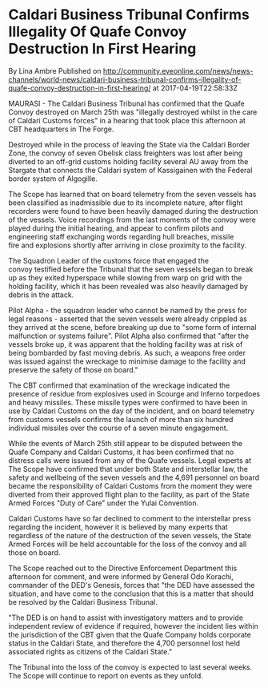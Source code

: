 # Caldari Business Tribunal Confirms Illegality Of Quafe Convoy Destruction In First Hearing 
By Lina Ambre
Published on http://community.eveonline.com/news/news-channels/world-news/caldari-business-tribunal-confirms-illegality-of-quafe-convoy-destruction-in-first-hearing/ at 2017-04-19T22:58:33Z

MAURASI&nbsp;- The Caldari Business Tribunal has confirmed that the Quafe Convoy destroyed on March 25th was "illegally destroyed whilst in the care of&nbsp;Caldari Customs forces" in a hearing that took place this afternoon at CBT headquarters in The Forge.

Destroyed while in the process of leaving the State via the Caldari Border Zone, the convoy of seven Obelisk class freighters was&nbsp;lost after being diverted to an off-grid customs holding facility several AU away from the Stargate that connects the Caldari system of Kassigainen with the Federal border system of Algogille.

The Scope has learned that on board telemetry from the seven vessels has been classified as inadmissible due to its incomplete nature, after flight recorders were found to have been heavily damaged during the destruction of the vessels. Voice recordings&nbsp;from the last moments of the convoy were played during the initial hearing, and appear to&nbsp;confirm pilots and engineering staff exchanging words regarding hull breaches, missile fire&nbsp;and explosions shortly after arriving in close proximity to the facility.

The Squadron Leader of the customs force that engaged the convoy&nbsp;testified before the Tribunal&nbsp;that the seven vessels began to break up as they exited hyperspace&nbsp;while slowing from warp on grid with the holding facility, which&nbsp;it has been revealed was also heavily damaged by debris in the attack.

Pilot Alpha - the squadron leader&nbsp;who cannot be named by the press for legal reasons - asserted that the seven vessels were already crippled as they arrived at the scene, before breaking up due to "some form of internal malfunction or systems failure". Pilot Alpha also confirmed that "after the vessels broke up, it was apparent that the holding facility was at risk of being bombarded by fast moving debris. As such, a weapons free order was issued against&nbsp;the wreckage to minimise damage to the facility and preserve the safety of those on board."

The CBT confirmed that examination of the wreckage&nbsp;indicated the presence of residue from explosives used in Scourge and Inferno torpedoes and heavy missiles. These missile types were confirmed to have been in use by Caldari Customs on the day of the incident, and on board telemetry from customs vessels confirms the launch of more than six hundred individual missiles over the course of a&nbsp;seven minute engagement.

While the events of March 25th still appear to be disputed between the Quafe Company and Caldari Customs, it has been confirmed that no distress calls were issued from any of the Quafe vessels. Legal experts at The Scope have confirmed that under&nbsp;both State and interstellar law, the safety and wellbeing&nbsp;of the seven vessels and the 4,691 personnel on board became the responsibility of Caldari Customs from the moment they were diverted from their approved flight plan to the facility, as part of the State Armed Forces "Duty of Care" under the Yulai Convention.

Caldari Customs have so far declined to comment to the interstellar press regarding the incident, however it is believed by many experts that regardless of the nature of the destruction of the seven vessels, the State Armed Forces will be held accountable for the loss of the convoy and all those on board.

The Scope reached out to the Directive Enforcement Department this afternoon for comment, and were informed by General Odo Korachi, commander of the DED's Genesis, forces that "the DED have assessed the situation, and have come to the conclusion that this is a matter that should be resolved by the Caldari Business Tribunal.

"The DED is on hand to assist with investigatory matters and to provide independent review of evidence if required, however the incident lies within the jurisdiction of the CBT given that the Quafe Company holds corporate status in the Caldari State, and therefore the 4,700 personnel lost held associated rights as citizens of the Caldari State."

The Tribunal into the loss of the convoy is expected to last several weeks. The Scope will continue to report on events as they unfold.


